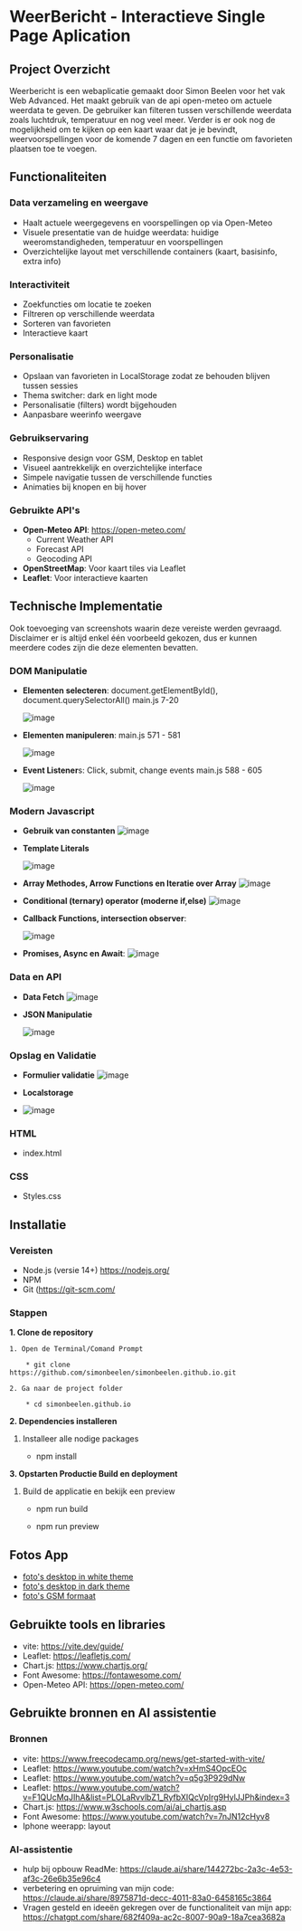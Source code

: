 # WeerBericht - Interactieve Single Page Aplication

## Project Overzicht
Weerbericht is een webaplicatie gemaakt door Simon Beelen voor het vak Web Advanced. Het maakt gebruik van de api open-meteo om actuele weerdata te geven. De gebruiker kan filteren tussen verschillende weerdata zoals luchtdruk, temperatuur en nog veel meer. Verder is er ook nog de mogelijkheid om te kijken op een kaart waar dat je je bevindt, weervoorspellingen voor de komende 7 dagen en een functie om favorieten plaatsen toe te voegen. 

## Functionaliteiten
### Data verzameling en weergave
- Haalt actuele weergegevens en voorspellingen op via Open-Meteo
- Visuele presentatie van de huidge weerdata: huidige weeromstandigheden, temperatuur en voorspellingen
- Overzichtelijke layout met verschillende containers (kaart, basisinfo, extra info)

### Interactiviteit
- Zoekfuncties om locatie te zoeken
- Filtreren op verschillende weerdata
- Sorteren van favorieten
- Interactieve kaart

### Personalisatie
- Opslaan van favorieten in LocalStorage zodat ze behouden blijven tussen sessies
- Thema switcher: dark en light mode
- Personalisatie (filters) wordt bijgehouden
- Aanpasbare weerinfo weergave
  
### Gebruikservaring
- Responsive design voor GSM, Desktop en tablet
- Visueel aantrekkelijk en overzichtelijke interface
- Simpele navigatie tussen de verschillende functies
- Animaties bij knopen en bij hover
  
### Gebruikte API's
- **Open-Meteo API**: https://open-meteo.com/
  * Current Weather API
  * Forecast API
  * Geocoding API
- **OpenStreetMap**: Voor kaart tiles via Leaflet
- **Leaflet**: Voor interactieve kaarten
  
## Technische Implementatie 
Ook toevoeging van screenshots waarin deze vereiste werden gevraagd. Disclaimer er is altijd enkel één voorbeeld gekozen, dus er kunnen meerdere codes zijn die deze elementen bevatten.
### DOM Manipulatie
- **Elementen selecteren**: document.getElementById(), document.querySelectorAll() main.js 7-20
  
  ![image](https://github.com/user-attachments/assets/8b17dbb2-a9f2-4ac8-8805-04f9a187169d)
  
- **Elementen manipuleren**: main.js 571 - 581
  
  ![image](https://github.com/user-attachments/assets/fd256d64-24c8-41d0-a199-1122785f5d47)
- **Event Listener**s: Click, submit, change events main.js 588 - 605
  
  ![image](https://github.com/user-attachments/assets/8920d18a-c6dc-4e8f-a40f-03b818bbecb7)
  
### Modern Javascript
- **Gebruik van constanten**
  ![image](https://github.com/user-attachments/assets/c06626d7-979d-449c-a5aa-d5753468d4b7)
  
- **Template Literals**
  
  ![image](https://github.com/user-attachments/assets/56b2c0d1-6b15-40cd-aa72-1edbe47b0d86)
  
- **Array Methodes, Arrow Functions en Iteratie over Array**
  ![image](https://github.com/user-attachments/assets/d4f53d8d-b81d-4547-a5ff-ef8322dcc241)
  
- **Conditional (ternary) operator (moderne if,else)**
  ![image](https://github.com/user-attachments/assets/642f681c-3392-4236-ae69-16381932ab80)
  
- **Callback Functions, intersection observer**:
  
  ![image](https://github.com/user-attachments/assets/c10890b4-3833-4d16-b762-85c5598f1306)
  
- **Promises, Async en Await**:
  ![image](https://github.com/user-attachments/assets/2abd5cb1-1422-411f-a30e-aa1f3f62bcd8)

### Data en API
- **Data Fetch**
  ![image](https://github.com/user-attachments/assets/2046dadd-f8c4-4ef4-9fc8-2092a9eb0c86)
  
- **JSON Manipulatie**
  
  ![image](https://github.com/user-attachments/assets/c961c05f-60ee-452d-be7f-ea5efea5faa6)
  
### Opslag en Validatie
- **Formulier validatie**
  ![image](https://github.com/user-attachments/assets/ba88467d-f317-4fca-88b2-687ed1618d92)
  
- **Localstorage**
- 
  ![image](https://github.com/user-attachments/assets/7a3044b3-42d7-49c1-8736-377dc32d7555)

### HTML 
- index.html

### CSS
- Styles.css

## **Installatie**
### **Vereisten**
- Node.js (versie 14+) https://nodejs.org/
- NPM 
- Git  (https://git-scm.com/

### **Stappen**

**1. Clone de repository**

    1. Open de Terminal/Comand Prompt 
    
        * git clone https://github.com/simonbeelen/simonbeelen.github.io.git
        
    2. Ga naar de project folder
    
        * cd simonbeelen.github.io
        
**2. Dependencies installeren**

  1. Installeer alle nodige packages

       * npm install
    
**3. Opstarten Productie Build en deployment**

  1. Build de applicatie en bekijk een preview

       * npm run build
         
       * npm run preview
         
## **Fotos App**
* [foto's desktop in white theme](https://github.com/simonbeelen/simonbeelen.github.io/tree/39f499ac2882f15c5f39bffed38462f0cb01e43b/screenshots/White%20Mode%20Desktop)
* [foto's desktop in dark theme](https://github.com/simonbeelen/simonbeelen.github.io/tree/39f499ac2882f15c5f39bffed38462f0cb01e43b/screenshots/Dark%20Mode%20Desktop)
* [foto's GSM formaat](https://github.com/simonbeelen/simonbeelen.github.io/tree/374430facb6cf98233451f9be1a41ded6e057dae/screenshots/GSM%20formaat)
  
## **Gebruikte tools en libraries**
* vite: https://vite.dev/guide/
* Leaflet: https://leafletjs.com/
* Chart.js: https://www.chartjs.org/
* Font Awesome: https://fontawesome.com/
* Open-Meteo API: https://open-meteo.com/
  
## **Gebruikte bronnen en AI assistentie**
### Bronnen
* vite: https://www.freecodecamp.org/news/get-started-with-vite/
* Leaflet: https://www.youtube.com/watch?v=xHmS4OpcEOc
* Leaflet: https://www.youtube.com/watch?v=q5g3P929dNw
* Leaflet: https://www.youtube.com/watch?v=F1QUcMqJIhA&list=PLOLaRvvlbZ1_RyfbXIQcVpIrg9HylJJPh&index=3
* Chart.js: https://www.w3schools.com/ai/ai_chartjs.asp
* Font Awesome: https://www.youtube.com/watch?v=7nJN12cHyv8
* Iphone weerapp: layout
### AI-assistentie
* hulp bij opbouw ReadMe: https://claude.ai/share/144272bc-2a3c-4e53-af3c-26e6b35e96c4
* verbetering en opruiming van mijn code: https://claude.ai/share/8975871d-decc-4011-83a0-6458165c3864
* Vragen gesteld en ideeën gekregen over de functionaliteit van mijn app: https://chatgpt.com/share/682f409a-ac2c-8007-90a9-18a7cea3682a

